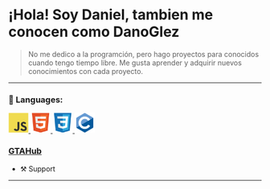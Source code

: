 # ¡Hola! Soy Daniel, tambien me conocen como DanoGlez
> No me dedico a la programción, pero hago proyectos para conocidos cuando tengo tiempo libre.
> Me gusta aprender y adquirir nuevos conocimientos con cada proyecto.

---

### 🔩 Languages:
<a href="https://developer.mozilla.org/en-US/docs/Web/JavaScript" target="_blank" rel="noreferrer"> <img src="https://raw.githubusercontent.com/devicons/devicon/master/icons/javascript/javascript-original.svg" alt="javascript" width="40" height="40"/> </a> <a href="https://developer.mozilla.org/es/docs/Web/HTML/" target="_blank" rel="noreferrer"> <img src="https://raw.githubusercontent.com/devicons/devicon/master/icons/html5/html5-original.svg" alt="html5" width="40" height="40"/> </a> <a href="https://developer.mozilla.org/es/docs/Web/CSS/" target="_blank" rel="noreferrer"> <img src="https://raw.githubusercontent.com/devicons/devicon/master/icons/css3/css3-original.svg" alt="html5" width="40" height="40"/> </a> <a href="https://openwebinars.net/blog/que-es-cpp/" target="_blank" rel="noreferrer"> <img src="https://raw.githubusercontent.com/devicons/devicon/master/icons/c/c-original.svg" alt="html5" width="40" height="40"/> </a>

### [GTAHub](https://gtahub.gg)
- ⚒️ Support
---
